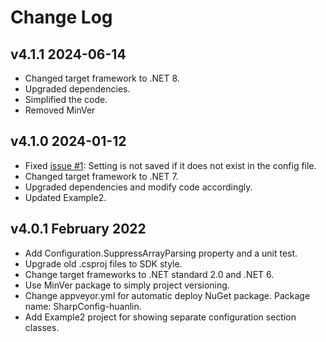 # Change Log

## v4.1.1 2024-06-14
- Changed target framework to .NET 8.
- Upgraded dependencies.
- Simplified the code.
- Removed MinVer

## v4.1.0 2024-01-12

- Fixed [issue #1](https://github.com/huanlin/SharpConfig/issues/1): Setting is not saved if it does not exist in the config file.
- Changed target framework to .NET 7.
- Upgraded dependencies and modify code accordingly.
- Updated Example2.

## v4.0.1 February 2022

- Add Configuration.SuppressArrayParsing property and a unit test.
- Upgrade old .csproj files to SDK style.
- Change target frameworks to .NET standard 2.0 and .NET 6.
- Use MinVer package to simply project versioning.
- Change appveyor.yml for automatic deploy NuGet package. Package name: SharpConfig-huanlin.
- Add Example2 project for showing separate configuration section classes.
